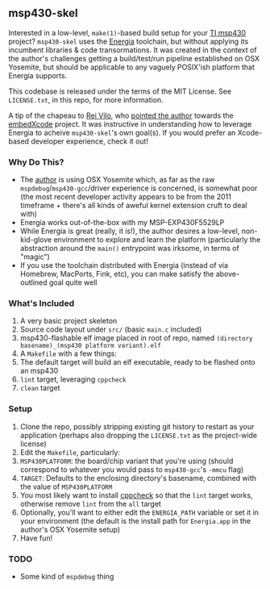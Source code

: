 ## msp430-skel

Interested in a low-level, `make(1)`-based build setup for your [TI msp430](http://en.wikipedia.org/wiki/TI_MSP430) project? `msp430-skel` uses the [Energia](http://energia.nu) toolchain, but without applying its incumbent libraries & code transormations. It was created in the context of the author's challenges getting a build/test/run pipeline established on OSX Yosemite, but should be applicable to any vaguely POSIX'ish platform that Energia supports.

This codebase is released under the terms of the MIT License. See `LICENSE.txt`, in this repo, for more information.

A tip of the chapeau to [Rei Vilo](https://github.com/rei-vilo), who [pointed the author](https://github.com/energia/Energia/issues/570) towards the [embedXcode](http://embedxcode.weebly.com/) project. It was instructive in understanding how to leverage Energia to acheive `msp430-skel`'s own goal(s). If you would prefer an Xcode-based developer experience, check it out!

### Why Do This?

* The [author](http://github.com/olsonjeffery) is using OSX Yosemite which, as far as the raw `mspdebug`/`msp430-gcc`/driver experience is concerned, is somewhat poor (the most recent developer activity appears to be from the 2011 timeframe + there's all kinds of aweful kernel extension cruft to deal with)
* Energia works out-of-the-box with my MSP-EXP430F5529LP
* While Energia is great (really, it is!), the author desires a low-level, non-kid-glove environment to explore and learn the platform (particularly the abstraction around the `main()` entrypoint was irksome, in terms of "magic")
* If you use the toolchain distributed with Energia (instead of via Homebrew, MacPorts, Fink, etc), you can make satisfy the above-outlined goal quite well

### What's Included

1. A very basic project skeleton
  1. Source code layout under `src/` (basic `main.c` included)
  2. msp430-flashable elf image placed in root of repo, named `(directory basename)_(msp430 platform variant).elf`
2. A `Makefile` with a few things:
  1. The default target will build an elf executable, ready to be flashed onto an msp430
  2. `lint` target, leveraging `cppcheck`
  3. `clean` target

### Setup

1. Clone the repo, possibly stripping existing git history to restart as your application (perhaps also dropping the `LICENSE.txt` as the project-wide license)
2. Edit the `Makefile`, particularly:
  1. `MSP430PLATFORM`: the board/chip variant that you're using (should correspond to whatever you would pass to `msp430-gcc`'s `-mmcu` flag)
  2. `TARGET`: Defaults to the enclosing directory's basename, combined with the value of `MSP430PLATFORM`
3. You most likely want to install [cppcheck](http://cppcheck.sourceforge.net/) so that the `lint` target works, otherwise remove `lint` from the `all` target
4. Optionally, you'll want to either edit the `ENERGIA_PATH` variable or set it in your environment (the default is the install path for `Energia.app` in the author's OSX Yosemite setup)
5. Have fun!

### TODO

* Some kind of `mspdebug` thing
